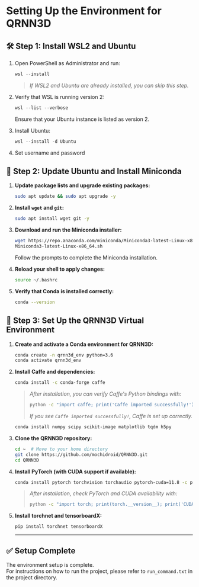 # Setting Up the Environment for QRNN3D

## 🛠 Step 1: Install WSL2 and Ubuntu

1. Open PowerShell as Administrator and run:
    ```powershell
    wsl --install
    ```
    > *If WSL2 and Ubuntu are already installed, you can skip this step.*

2. Verify that WSL is running version 2:
    ```powershell
    wsl --list --verbose
    ```
    Ensure that your Ubuntu instance is listed as version 2.

3. Install Ubuntu:
    ```powershell
    wsl --install -d Ubuntu
    ```

4. Set username and password


## 🐍 Step 2: Update Ubuntu and Install Miniconda

1. **Update package lists and upgrade existing packages:**
    ```bash
    sudo apt update && sudo apt upgrade -y
    ```

2. **Install `wget` and `git`:**
    ```bash
    sudo apt install wget git -y
    ```

3. **Download and run the Miniconda installer:**
    ```bash
    wget https://repo.anaconda.com/miniconda/Miniconda3-latest-Linux-x86_64.sh
    Miniconda3-latest-Linux-x86_64.sh
    ```
    Follow the prompts to complete the Miniconda installation.

4. **Reload your shell to apply changes:**
    ```bash
    source ~/.bashrc
    ```

5. **Verify that Conda is installed correctly:**
    ```bash
    conda --version
    ```

## 🧪 Step 3: Set Up the QRNN3D Virtual Environment

1. **Create and activate a Conda environment for QRNN3D:**
    ```bash
    conda create -n qrnn3d_env python=3.6
    conda activate qrnn3d_env
    ```

2. **Install Caffe and dependencies:**
    ```bash
    conda install -c conda-forge caffe
    ```
    > *After installation, you can verify Caffe's Python bindings with:*
    > ```bash
    > python -c "import caffe; print('Caffe imported successfully!')"
    > ```
    > *If you see `Caffe imported successfully!`, Caffe is set up correctly.*

    ```bash
    conda install numpy scipy scikit-image matplotlib tqdm h5py
    ```

3. **Clone the QRNN3D repository:**
    ```bash
    cd ~  # Move to your home directory
    git clone https://github.com/mochidroid/QRNN3D.git
    cd QRNN3D
    ```

4. **Install PyTorch (with CUDA support if available):**
    ```bash
    conda install pytorch torchvision torchaudio pytorch-cuda=11.8 -c pytorch -c nvidia
    ```
    > *After installation, check PyTorch and CUDA availability with:*
    > ```bash
    > python -c "import torch; print(torch.__version__); print('CUDA available:', torch.cuda.is_available())"
    > ```

5. **Install torchnet and tensorboardX:**
    ```bash
    pip install torchnet tensorboardX
    ```

    ---

## ✅ Setup Complete

The environment setup is complete.  
For instructions on how to run the project, please refer to `run_command.txt` in the project directory.

